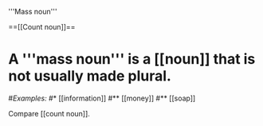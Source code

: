 '''Mass noun'''

==[[Count noun]]==

# A '''mass noun''' is a [[noun]] that is not usually made plural.
#*Examples:
#** [[information]]
#** [[money]]
#** [[soap]]

Compare [[count noun]].